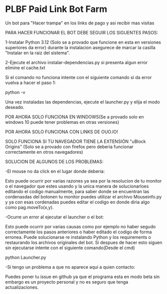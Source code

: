 # PLBF Paid Link Bot Farm
Un bot para "Hacer trampa" en los links de pago y asi recibir mas visitas

PARA HACER FUNCIONAR EL BOT DEBE SEGUIR LOS SIGUENTES PASOS:

1-Instalar Python 3.12 (Solo se a provado que funcione en esta en versiones superiores da error) durante la instalacion asegurece de marcar la casilla "Instalar en la raiz del sistema".

2-Ejecute el archivo instalar-dependencias.py si presenta algun error elimine el cache.txt

Si el comando no funciona intente con el siguiente comando si da error vuelva a hacer el paso 1:

python -v

Una vez instaladas las dependencias, ejecute el launcher.py y elija el modo deseado.


POR AHORA SOLO FUNCIONA EN WINDOWS(Se a provado solo en windows 10 puede tener problemas en otras versiones)

POR AHORA SOLO FUNCIONA CON LINKS DE OUO.IO!

SOLO FUNCIONA SI TU NAVEGADOR TIENE LA EXTENSIÓN "uBlock Origins"
(Solo se a provado con firefox pero deberia funcionar correctamente en otros navegadores)


SOLUCION DE ALGUNOS DE LOS PROBLEMAS:

-El mouse no da click en el lugar donde deberia:

Esto puede ocurrir por varias razones ya sea por la resolucion de tu monitor o el navegador que 
estes usando y la unica manera de solucionarloes editando el codigo manualmente, para saber donde
se encuentran las cordenasdas del botonen tu monitor puedes utilizar el archivo Mouseinfo.py y ya
con esas cordenadas puedes editar el codigo en donde diria algo como pag.moveTo(x,y).

-Ocurre un error al ejecutar el launcher o el bot:

Esto puede ocurrir por varias causas como por ejemplo no haber segudo correctamente los pasos anteriores
o haber editado el codigo de forma erronea. Puede solucionarse re instalando Python y los requirements 
o restaurando los archivos originales del bot. Si despues de hacer esto siguen sin ejecutarse intente con el
siguiente comando(Desde el cmd)

python Launcher.py

-Si tengo un problema a que no aparece aqui a quien contacto:

Puedes poner tu issue en github ya que el programa esta en modo beta sin embargo es un proyecto personal 
y no es seguro que tenga actualizaciones.

